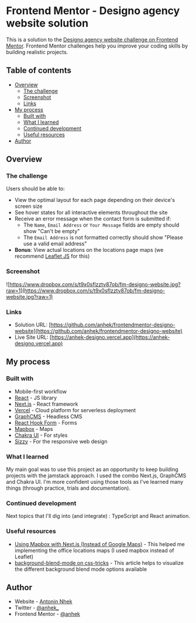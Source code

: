 # Frontend Mentor - Designo agency website solution

This is a solution to the [Designo agency website challenge on Frontend Mentor](https://www.frontendmentor.io/challenges/designo-multipage-website-G48K6rfUT). Frontend Mentor challenges help you improve your coding skills by building realistic projects.

## Table of contents

- [Overview](#overview)
  - [The challenge](#the-challenge)
  - [Screenshot](#screenshot)
  - [Links](#links)
- [My process](#my-process)
  - [Built with](#built-with)
  - [What I learned](#what-i-learned)
  - [Continued development](#continued-development)
  - [Useful resources](#useful-resources)
- [Author](#author)

## Overview

### The challenge

Users should be able to:

- View the optimal layout for each page depending on their device's screen size
- See hover states for all interactive elements throughout the site
- Receive an error message when the contact form is submitted if:
  - The `Name`, `Email Address` or `Your Message` fields are empty should show "Can't be empty"
  - The `Email Address` is not formatted correctly should show "Please use a valid email address"
- **Bonus**: View actual locations on the locations page maps (we recommend [Leaflet JS](https://leafletjs.com/) for this)

### Screenshot

![https://www.dropbox.com/s/t9x0sflzztv87ob/fm-designo-website.jpg?raw=1](https://www.dropbox.com/s/t9x0sflzztv87ob/fm-designo-website.jpg?raw=1)

### Links

- Solution URL: [https://github.com/anhek/frontendmentor-designo-website](https://github.com/anhek/frontendmentor-designo-website)
- Live Site URL: [https://anhek-designo.vercel.app](https://anhek-designo.vercel.app)

## My process

### Built with

- Mobile-first workflow
- [React](https://reactjs.org/) - JS library
- [Next.js](https://nextjs.org) - React framework
- [Vercel](https://vercel.com/) - Cloud platform for serverless deployment
- [GraphCMS](http://graphcms.com) - Headless CMS
- [React Hook Form](http://react-hook-form.com) - Forms
- [Mapbox](https://www.mapbox.com) - Maps
- [Chakra UI](https://chakra-ui.com) - For styles
- [Sizzy](https://sizzy.co/) - For the responsive web design

### What I learned

My main goal was to use this project as an opportunity to keep building projects with the jamstack approach. I used the combo Next.js, GraphCMS and Chakra UI. I'm more confident using those tools as I've learned many things (through practice, trials and documentation).

### Continued development

Next topics that I'll dig into (and integrate) : TypeScript and React animation.

### Useful resources

- [Using Mapbox with Next.js (Instead of Google Maps)](https://leerob.io/blog/using-mapbox-with-next-js) - This helped me implementing the office locations maps (I used mapbox instead of Leaflet)
- [background-blend-mode on css-tricks](https://css-tricks.com/almanac/properties/b/background-blend-mode/) - This article helps to visualize the different background blend mode options available

## Author

- Website - [Antonin Nhek](https://anhek.dev)
- Twitter - [@anhek\_](http://twitter.com/anhek_)
- Frontend Mentor - [@anhek](https://www.frontendmentor.io/profile/anhek)

